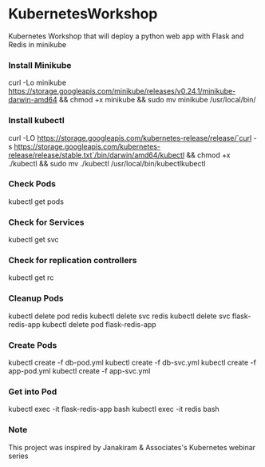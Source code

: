 # KubernetesWorkshop
Kubernetes Workshop that will deploy a python web app with Flask and Redis in minikube

### Install Minikube
curl -Lo minikube https://storage.googleapis.com/minikube/releases/v0.24.1/minikube-darwin-amd64 && chmod +x minikube && sudo mv minikube /usr/local/bin/

### Install kubectl
curl -LO https://storage.googleapis.com/kubernetes-release/release/`curl -s https://storage.googleapis.com/kubernetes-release/release/stable.txt`/bin/darwin/amd64/kubectl && chmod +x ./kubectl && sudo mv ./kubectl /usr/local/bin/kubectlkubectl 

### Check Pods
kubectl get pods

### Check for Services
kubectl get svc

### Check for replication controllers
kubectl get rc

### Cleanup Pods
kubectl delete pod redis
kubectl delete svc redis
kubectl delete svc flask-redis-app
kubectl delete pod flask-redis-app

### Create Pods 
kubectl create -f db-pod.yml
kubectl create -f db-svc.yml
kubectl create -f app-pod.yml
kubectl create -f app-svc.yml

### Get into Pod
kubectl exec -it flask-redis-app bash
kubectl exec -it redis bash


### Note
This project was inspired by Janakiram & Associates's Kubernetes webinar series 
